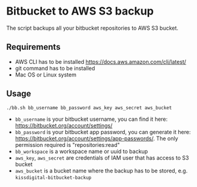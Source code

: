 # Bitbucket to AWS S3 backup

The script backups all your bitbucket repositories to AWS S3 bucket.

## Requirements

* AWS CLI has to be installed https://docs.aws.amazon.com/cli/latest/
* git command has to be installed
* Mac OS or Linux system

## Usage

`./bb.sh bb_username bb_password aws_key aws_secret aws_bucket`

* `bb_username` is your bitbucket username, you can find it here: https://bitbucket.org/account/settings/
* `bb_password` is your bitbucket app password, you can generate it here: https://bitbucket.org/account/settings/app-passwords/. The only permission required is "repositories:read"
* `bb_workspace` is a workspace name or uuid to backup
* `aws_key`, `aws_secret` are credentials of IAM user that has access to S3 bucket
* `aws_bucket` is a bucket name where the backup has to be stored, e.g. `kissdigital-bitbucket-backup`

